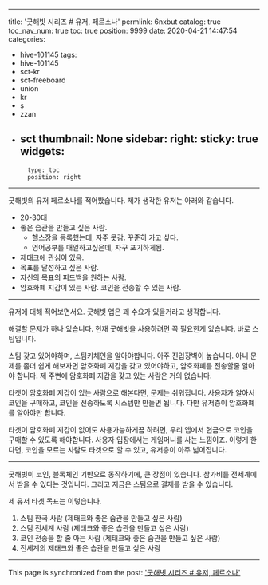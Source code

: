 
---
title: '굿해빗 시리즈 # 유저, 페르소나'
permlink: 6nxbut
catalog: true
toc_nav_num: true
toc: true
position: 9999
date: 2020-04-21 14:47:54
categories:
- hive-101145
tags:
- hive-101145
- sct-kr
- sct-freeboard
- union
- kr
- s
- zzan
- sct
thumbnail: None
sidebar:
    right:
        sticky: true
widgets:
    -
        type: toc
        position: right
---


굿해빗의 유저 페르소나를 적어봤습니다.
제가 생각한 유저는 아래와 같습니다.

* 20-30대
* 좋은 습관을 만들고 싶은 사람.
    * 헬스장을 등록했는데, 자주 못감. 꾸준히 가고 싶다.
    * 영어공부를 매일하고싶은데, 자꾸 포기하게됨.
* 제태크에 관심이 있음.
* 목표를 달성하고 싶은 사람. 
* 자신의 목표의 피드백을 원하는 사람.
* 암호화폐 지갑이 있는 사람. 코인을 전송할 수 있는 사람.

---

유저에 대해 적어보면서요. 굿해빗 앱은 꽤 수요가 있을거라고 생각합니다. 

해결할 문제가 하나 있습니다. 현재 굿해빗을 사용하려면 꼭 필요한게 있습니다. 바로 스팀입니다. 

스팀 갖고 있어야하며, 스팀키체인을 알아야합니다. 아주 진입장벽이 높습니다.  아니 문제를 좀더 쉽게 해보자면 암호화폐 지갑을 갖고 있어야하고, 암호화폐를 전송할줄 알아야 합니다.  제 주변에 암호화폐 지갑을 갖고 있는 사람은 거의 없습니다. 

타겟이 암호화폐 지갑이 있는 사람으로 해본다면, 문제는 쉬워집니다. 사용자가 알아서 코인을 구매하고, 코인을 전송하도록 시스템만 만들면 됩니다. 다만 유저층이 암호화폐를 알아야만 합니다.

타겟이 암호화폐 지갑이 없어도 사용가능하게끔 하려면, 우리 앱에서 현금으로 코인을 구매할 수 있도록 해야합니다. 사용자 입장에서는 게임머니를 사는 느낌이죠. 이렇게 한다면, 코인을 모르는 사람도 타겟으로 할 수 있고,  유저층이 아주 넓어집니다.

---


굿해빗이 코인, 블록체인 기반으로 동작하기에, 큰 장점이 있습니다. 참가비를 전세계에서 받을 수 있다는 것입니다. 그리고 지금은 스팀으로 결제를 받을 수 있습니다.

제 유저 타겟 목표는 이렇습니다. 

1. 스팀 한국 사람  (제태크와 좋은 습관을 만들고 싶은 사람)
2. 스팀 전세계 사람  (제태크와 좋은 습관을 만들고 싶은 사람)
3. 코인 전송을 할 줄 아는 사람 (제태크와 좋은 습관을 만들고 싶은 사람)
4. 전세계의 제태크와 좋은 습관을 만들고 싶은 사람

- - -

This page is synchronized from the post: ['굿해빗 시리즈 # 유저, 페르소나'](https://steemit.com/@jacobyu/6nxbut)
